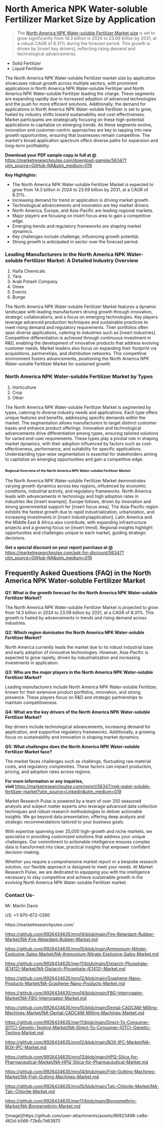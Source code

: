 <h1>North America NPK Water-soluble Fertilizer Market&nbsp;Size by Application</h1><blockquote><p>The <a href="https://marketresearchpulse.com/download-sample/56347?utm_source=GitHub-NA&amp;utm_medium=019">North America NPK Water-soluble Fertilizer Market size</a> is set to grow significantly from 14.3 billion in 2024 to 23.09 billion by 2031, at a robust CAGR of 8.31% during the forecast period. This growth is driven by [insert key drivers], reflecting rising demand and technological advancements.</p></blockquote><ul><li>Solid Fertilizer<li> Liquid Fertilizer</li></ul><p>The North America NPK Water-soluble Fertilizer market size by application showcases robust growth across multiple sectors, with prominent applications in North America NPK Water-soluble Fertilizer and North America NPK Water-soluble Fertilizer leading the charge. These segments are expanding rapidly due to increased adoption of advanced technologies and the push for more efficient solutions. Additionally, the demand for applications in North America NPK Water-soluble Fertilizer is set to grow, fueled by industry shifts toward sustainability and cost-effectiveness. Market participants are strategically focusing on these high-potential applications to capitalize on emerging trends. As these segments evolve, innovation and customer-centric approaches are key to tapping into new growth opportunities, ensuring that businesses remain competitive. The market's broad application spectrum offers diverse paths for expansion and long-term profitability.</p><p><strong>Download your PDF sample copy in full at @ </strong><a href="https://marketresearchpulse.com/download-sample/56347?utm_source=GitHub-NA&amp;utm_medium=019">https://marketresearchpulse.com/download-sample/56347?utm_source=GitHub-NA&amp;utm_medium=019</a></p><p><strong>Key Highlights: </strong></p><ul><li>The North America NPK Water-soluble Fertilizer Market is expected to grow from 14.3 billion in 2024 to 23.09 billion by 2031, at a CAGR of 8.31%.</li><li>Increasing demand for trend or application is driving market growth.</li><li>Technological advancements and innovation are key market drivers.</li><li>North America, Europe, and Asia-Pacific are leading regional markets.</li><li>Major players are focusing on insert focus area to gain a competitive edge.</li><li>Emerging trends and regulatory frameworks are shaping market dynamics.</li><li>Key challenges include challenge, influencing growth potential.</li><li>Strong growth is anticipated in sector over the forecast period.</li></ul><h3>Leading Manufacturers in the North America NPK Water-soluble Fertilizer Market: A Detailed Industry Overview</h3><ol><li>Haifa Chemicals</li><li>Yara</li><li>Arab Potash Company</li><li>Omex</li><li>Everris</li><li>Bunge</li></ol><div class="flex max-w-full flex-col flex-grow"><div class="min-h-8 text-message flex w-full flex-col items-end gap-2 whitespace-normal break-words [.text-message+&amp;]:mt-5" dir="auto" data-message-author-role="assistant" data-message-id="fd8432e4-4910-450d-b182-61b7bfb0a01f" data-message-model-slug="gpt-4o"><div class="flex w-full flex-col gap-1 empty:hidden first:pt-[3px]"><div class="markdown prose w-full break-words dark:prose-invert light"><p>The North America NPK Water-soluble Fertilizer Market features a dynamic landscape with leading manufacturers driving growth through innovation, strategic collaborations, and a focus on emerging technologies. Key players leverage advanced production techniques and sustainable practices to meet rising demand and regulatory requirements. Their portfolios often span diverse applications, catering to industries such as [insert industries]. Competitive differentiation is achieved through continuous investment in R&amp;D, enabling the development of innovative products that address evolving customer needs. Market leaders also focus on expanding their footprint via acquisitions, partnerships, and distribution networks. This competitive environment fosters advancements, positioning the North America NPK Water-soluble Fertilizer Market for sustained growth.</p></div></div></div></div><h3>North America NPK Water-soluble Fertilizer Market by Types</h3><ol><li>Horticulture<li> Crop<li> Other</li></ol><div class="flex max-w-full flex-col flex-grow"><div class="min-h-8 text-message flex w-full flex-col items-end gap-2 whitespace-normal break-words [.text-message+&amp;]:mt-5" dir="auto" data-message-author-role="assistant" data-message-id="084470be-0bb7-4664-bddf-5156b4f41249" data-message-model-slug="gpt-4o-mini"><div class="flex w-full flex-col gap-1 empty:hidden first:pt-[3px]"><div class="markdown prose w-full break-words dark:prose-invert light"><p>The North America NPK Water-soluble Fertilizer Market is segmented by types, catering to diverse industry needs and applications. Each type offers unique features and benefits, addressing specific demands within the market. The segmentation allows manufacturers to target distinct customer bases and enhance product offerings. Innovation and technological advancements drive differentiation among types, ensuring tailored solutions for varied end-user requirements. These types play a pivotal role in shaping market dynamics, with their adoption influenced by factors such as cost-effectiveness, performance, and suitability for specific applications. Understanding type-wise segmentation is essential for stakeholders aiming to capitalize on emerging opportunities and gain a competitive edge.</p></div></div></div></div><h3><span style="font-size: 11px;">Regional Overview of the North America NPK Water-soluble Fertilizer Market</span></h3><div class="flex max-w-full flex-col flex-grow"><div class="min-h-8 text-message flex w-full flex-col items-end gap-2 whitespace-normal break-words [.text-message+&amp;]:mt-5" dir="auto" data-message-author-role="assistant" data-message-id="e9038762-ce64-4e30-91c9-9bd413514231" data-message-model-slug="gpt-4o-mini"><div class="flex w-full flex-col gap-1 empty:hidden first:pt-[3px]"><div class="markdown prose w-full break-words dark:prose-invert light"><p>The North America NPK Water-soluble Fertilizer Market demonstrates varying growth dynamics across key regions, influenced by economic conditions, industrial activity, and regulatory frameworks. North America leads with advancements in technology and high adoption rates in industries like [insert example]. Europe follows, driven by innovation and strong governmental support for [insert focus area]. The Asia-Pacific region exhibits the fastest growth due to rapid industrialization, urbanization, and increasing investments in [insert industry/application]. Latin America and the Middle East &amp; Africa also contribute, with expanding infrastructure projects and a growing focus on [insert trend]. Regional insights highlight opportunities and challenges unique to each market, guiding strategic decisions.</p></div></div></div></div><p><strong>Get a special discount on your report purchase at @ </strong><a href="https://marketresearchpulse.com/ask-for-discount/56347?utm_source=GitHub-NA&amp;utm_medium=019">https://marketresearchpulse.com/ask-for-discount/56347?utm_source=GitHub-NA&amp;utm_medium=019</a></p><h2>Frequently Asked Questions (FAQ) in the North America NPK Water-soluble Fertilizer Market</h2><p><strong>Q1: What is the growth forecast for the North America NPK Water-soluble Fertilizer Market?</strong></p><p>The North America NPK Water-soluble Fertilizer Market is projected to grow from 14.3 billion in 2024 to 23.09 billion by 2031, at a CAGR of 8.31%. This growth is fueled by advancements in trends and rising demand across industries.</p><p><strong>Q2: Which region dominates the North America NPK Water-soluble Fertilizer Market?</strong></p><p>North America currently leads the market due to its robust industrial base and early adoption of innovative technologies. However, Asia-Pacific is expected to grow rapidly, driven by industrialization and increasing investments in application.</p><p><strong>Q3: Who are the major players in the North America NPK Water-soluble Fertilizer Market?</strong></p><p>Leading manufacturers include North America NPK Water-soluble Fertilizer, known for their extensive product portfolios, innovation, and strong presence. These players focus on R&amp;D and strategic partnerships to maintain competitiveness.</p><p><strong>Q4: What are the key drivers of the North America NPK Water-soluble Fertilizer Market?</strong></p><p>Key drivers include technological advancements, increasing demand for application, and supportive regulatory frameworks. Additionally, a growing focus on sustainability and innovation is shaping market dynamics.</p><p><strong>Q5: What challenges does the North America NPK Water-soluble Fertilizer Market face?</strong></p><p>The market faces challenges such as challenge, fluctuating raw material costs, and regulatory complexities. These factors can impact production, pricing, and adoption rates across regions.</p><p><strong>For more information or any inquiries, visit&nbsp;</strong><a href="https://marketresearchpulse.com/report/56347/npk-water-soluble-fertilizer-market?utm_source=Linkedin&utm_medium=019">https://marketresearchpulse.com/report/56347/npk-water-soluble-fertilizer-market?utm_source=Linkedin&utm_medium=019</a></p><p>Market Research Pulse is powered by a team of over 250 seasoned analysts and subject matter experts who leverage advanced data collection techniques and robust research methodologies to deliver actionable insights. We go beyond data presentation, offering deep analysis and strategic recommendations tailored to your business goals.</p><p>With expertise spanning over 25,000 high-growth and niche markets, we specialize in providing customized solutions that address your unique challenges. Our commitment to actionable intelligence ensures complex data is transformed into clear, practical insights that empower confident decision-making.</p><p>Whether you require a comprehensive market report or a bespoke research solution, our flexible approach is designed to meet your needs. At Market Research Pulse, we are dedicated to equipping you with the intelligence necessary to stay competitive and achieve sustainable growth in the evolving North America NPK Water-soluble Fertilizer market.</p><h3><strong>Contact Us-</strong></h3><p>Mr. Martin Davis</p><p>US: +1-970-672-0390</p><p>https://marketresearchpulse.com/</p><p><a href="https://github.com/9926434635/mrp14/blob/main/Fire-Retardant-Rubber-Market/NA-Fire-Retardant-Rubber-Market.md">https://github.com/9926434635/mrp14/blob/main/Fire-Retardant-Rubber-Market/NA-Fire-Retardant-Rubber-Market.md</a></p><p><a href="https://github.com/9926434635/mrp15/blob/main/Ammonium-Nitrate-Explosive-Sales-Market/NA-Ammonium-Nitrate-Explosive-Sales-Market.md">https://github.com/9926434635/mrp15/blob/main/Ammonium-Nitrate-Explosive-Sales-Market/NA-Ammonium-Nitrate-Explosive-Sales-Market.md</a></p><p><a href="https://github.com/9926434635/mpr11/blob/main/Distarch-Phosphate-(E1412)-Market/NA-Distarch-Phosphate-(E1412)-Market.md">https://github.com/9926434635/mpr11/blob/main/Distarch-Phosphate-(E1412)-Market/NA-Distarch-Phosphate-(E1412)-Market.md</a></p><p><a href="https://github.com/9926434635/mrp12/blob/main/Graphene-Nano-Products-Market/NA-Graphene-Nano-Products-Market.md">https://github.com/9926434635/mrp12/blob/main/Graphene-Nano-Products-Market/NA-Graphene-Nano-Products-Market.md</a></p><p><a href="https://github.com/9926434635/mrp14/blob/main/FBG-Interrogator-Market/NA-FBG-Interrogator-Market.md">https://github.com/9926434635/mrp14/blob/main/FBG-Interrogator-Market/NA-FBG-Interrogator-Market.md</a></p><p><a href="https://github.com/9926434635/mrp15/blob/main/Dental-CADCAM-Milling-Machines-Market/NA-Dental-CADCAM-Milling-Machines-Market.md">https://github.com/9926434635/mrp15/blob/main/Dental-CADCAM-Milling-Machines-Market/NA-Dental-CADCAM-Milling-Machines-Market.md</a></p><p><a href="https://github.com/9926434635/mpr11/blob/main/Direct-To-Consumer-(DTC)-Genetic-Testing-Market/NA-Direct-To-Consumer-(DTC)-Genetic-Testing-Market.md">https://github.com/9926434635/mpr11/blob/main/Direct-To-Consumer-(DTC)-Genetic-Testing-Market/NA-Direct-To-Consumer-(DTC)-Genetic-Testing-Market.md</a></p><p><a href="https://github.com/9926434635/mrp12/blob/main/BOX-IPC-Market/NA-BOX-IPC-Market.md">https://github.com/9926434635/mrp12/blob/main/BOX-IPC-Market/NA-BOX-IPC-Market.md</a></p><p><a href="https://github.com/9926434635/mrp13/blob/main/HPQ-Silica-for-Pharmaceutical-Market/NA-HPQ-Silica-for-Pharmaceutical-Market.md">https://github.com/9926434635/mrp13/blob/main/HPQ-Silica-for-Pharmaceutical-Market/NA-HPQ-Silica-for-Pharmaceutical-Market.md</a></p><p><a href="https://github.com/9926434635/mrp14/blob/main/Fish-Gutting-Machines-Market/NA-Fish-Gutting-Machines-Market.md">https://github.com/9926434635/mrp14/blob/main/Fish-Gutting-Machines-Market/NA-Fish-Gutting-Machines-Market.md</a></p><p><a href="https://github.com/9926434635/mrp15/blob/main/Talc-Chlorite-Market/NA-Talc-Chlorite-Market.md">https://github.com/9926434635/mrp15/blob/main/Talc-Chlorite-Market/NA-Talc-Chlorite-Market.md</a></p><p><a href="https://github.com/9926434635/mpr11/blob/main/Bioresmethrin-Market/NA-Bioresmethrin-Market.md">https://github.com/9926434635/mpr11/blob/main/Bioresmethrin-Market/NA-Bioresmethrin-Market.md</a></p>
![image](https://github.com/user-attachments/assets/96923498-ce8e-462d-b568-72b6c7d63811)
